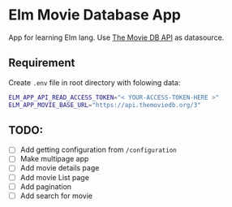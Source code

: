 # Elm Movie Database App

App for learning Elm lang. Use [The Movie DB API](https://developer.themoviedb.org/docs) as datasource.

## Requirement
Create `.env` file in root directory with folowing data:
```sh
ELM_APP_API_READ_ACCESS_TOKEN="< YOUR-ACCESS-TOKEN-HERE >"
ELM_APP_MOVIE_BASE_URL="https://api.themoviedb.org/3"
```

## TODO:

- [ ] Add getting configuration from `/configuration`
- [ ] Make multipage app
- [ ] Add movie details page
- [ ] Add movie List page
- [ ] Add pagination
- [ ] Add search for movie
